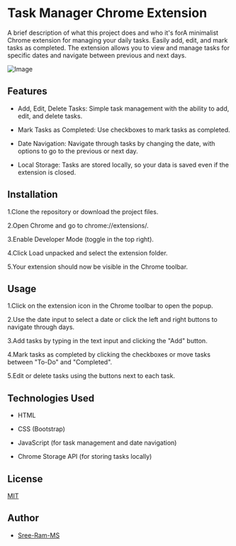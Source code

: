 
# Task Manager Chrome Extension

A brief description of what this project does and who it's forA minimalist Chrome extension for managing your daily tasks. Easily add, edit, and mark tasks as completed. The extension allows you to view and manage tasks for specific dates and navigate between previous and next days.

![Image](https://github.com/user-attachments/assets/d587a67d-fd43-4cf7-80bd-af04f5650805)


## Features

- Add, Edit, Delete Tasks: Simple task management with the ability to add, edit, and delete tasks.

- Mark Tasks as Completed: Use checkboxes to mark tasks as completed.

- Date Navigation: Navigate through tasks by changing the date, with options to go to the previous or next day.

- Local Storage: Tasks are stored locally, so your data is saved even if the extension is closed.


## Installation

1.Clone the repository or download the project files.

2.Open Chrome and go to chrome://extensions/.

3.Enable Developer Mode (toggle in the top right).

4.Click Load unpacked and select the extension folder.

5.Your extension should now be visible in the Chrome toolbar.
## Usage

1.Click on the extension icon in the Chrome toolbar to open the popup.

2.Use the date input to select a date or click the left and right buttons to navigate through days.

3.Add tasks by typing in the text input and clicking the "Add" button.

4.Mark tasks as completed by clicking the checkboxes or move tasks between "To-Do" and "Completed".

5.Edit or delete tasks using the buttons next to each task.


## Technologies Used

- HTML

- CSS (Bootstrap)

- JavaScript (for task management and date navigation)

- Chrome Storage API (for storing tasks locally)

## License

[MIT](https://github.com/Sree-Ram-MS/Task-Manager-Chrome-Extension-/blob/main/LICENSE)


## Author

- [Sree-Ram-MS](https://www.github.com/sree-ram-ms)


